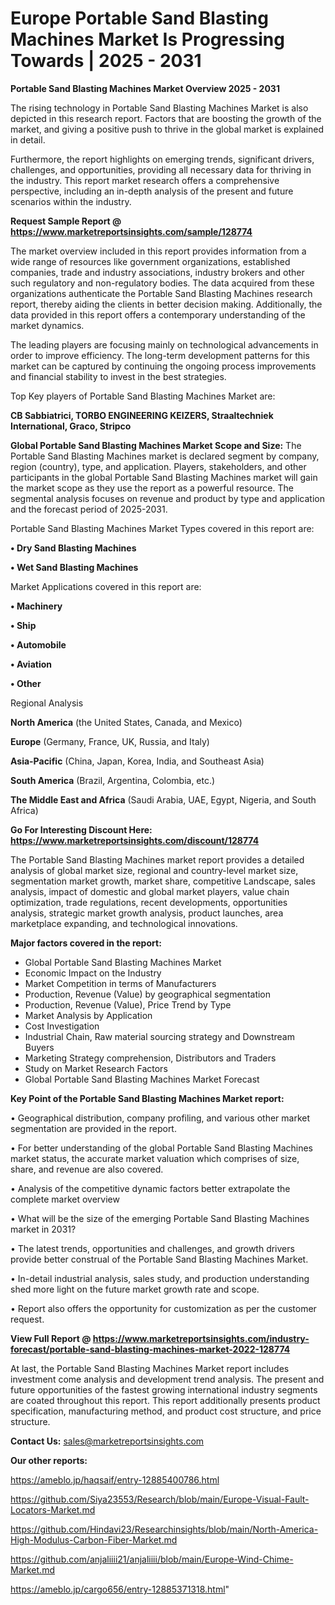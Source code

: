 # Europe Portable Sand Blasting Machines Market Is Progressing Towards | 2025 - 2031

<Strong> Portable Sand Blasting Machines Market Overview 2025 - 2031</strong>

The rising technology in Portable Sand Blasting Machines Market is also depicted in this research report. Factors that are boosting the growth of the market, and giving a positive push to thrive in the global market is explained in detail.

Furthermore, the report highlights on emerging trends, significant drivers, challenges, and opportunities, providing all necessary data for thriving in the industry. This report market research offers a comprehensive perspective, including an in-depth analysis of the present and future scenarios within the industry.

<strong>Request Sample Report @ <a href=https://www.marketreportsinsights.com/sample/128774>https://www.marketreportsinsights.com/sample/128774</a></strong>

The market overview included in this report provides information from a wide range of resources like government organizations, established companies, trade and industry associations, industry brokers and other such regulatory and non-regulatory bodies. The data acquired from these organizations authenticate the Portable Sand Blasting Machines research report, thereby aiding the clients in better decision making. Additionally, the data provided in this report offers a contemporary understanding of the market dynamics.

The leading players are focusing mainly on technological advancements in order to improve efficiency. The long-term development patterns for this market can be captured by continuing the ongoing process improvements and financial stability to invest in the best strategies.

Top Key players of Portable Sand Blasting Machines Market are:

<strong>CB Sabbiatrici, TORBO ENGINEERING KEIZERS, Straaltechniek International, Graco, Stripco</strong>

<strong><b>Global Portable Sand Blasting Machines Market Scope and Size:</b></strong>
The Portable Sand Blasting Machines market is declared segment by company, region (country), type, and application. Players, stakeholders, and other participants in the global Portable Sand Blasting Machines market will gain the market scope as they use the report as a powerful resource. The segmental analysis focuses on revenue and product by type and application and the forecast period of 2025-2031.

Portable Sand Blasting Machines Market Types covered in this report are:

<strong>• Dry Sand Blasting Machines

• Wet Sand Blasting Machines</strong>

Market Applications covered in this report are:

<strong>• Machinery

• Ship

• Automobile

• Aviation

• Other</strong> 

Regional Analysis

<strong>North America</strong> (the United States, Canada, and Mexico)

<strong>Europe</strong> (Germany, France, UK, Russia, and Italy)

<strong>Asia-Pacific</strong> (China, Japan, Korea, India, and Southeast Asia)

<strong>South America</strong> (Brazil, Argentina, Colombia, etc.)

<strong>The Middle East and Africa</strong> (Saudi Arabia, UAE, Egypt, Nigeria, and South Africa)

<strong>Go For Interesting Discount Here: <a href=https://www.marketreportsinsights.com/discount/128774>https://www.marketreportsinsights.com/discount/128774</a></strong>

The Portable Sand Blasting Machines market report provides a detailed analysis of global market size, regional and country-level market size, segmentation market growth, market share, competitive Landscape, sales analysis, impact of domestic and global market players, value chain optimization, trade regulations, recent developments, opportunities analysis, strategic market growth analysis, product launches, area marketplace expanding, and technological innovations.

<strong><b>Major factors covered in the report:</b></strong>
<ul>
  <li>Global Portable Sand Blasting Machines Market </li>
  <li>Economic Impact on the Industry</li>
  <li>Market Competition in terms of Manufacturers</li>
  <li>Production, Revenue (Value) by geographical segmentation</li>
  <li>Production, Revenue (Value), Price Trend by Type</li>
  <li>Market Analysis by Application</li>
  <li>Cost Investigation</li>
  <li>Industrial Chain, Raw material sourcing strategy and Downstream Buyers</li>
  <li>Marketing Strategy comprehension, Distributors and Traders</li>
  <li>Study on Market Research Factors</li>
  <li>Global Portable Sand Blasting Machines Market Forecast</li>
</ul>

<strong><b>Key Point of the Portable Sand Blasting Machines Market report:</b></strong>

• Geographical distribution, company profiling, and various other market segmentation are provided in the report.

• For better understanding of the global Portable Sand Blasting Machines market status, the accurate market valuation which comprises of size, share, and revenue are also covered.

• Analysis of the competitive dynamic factors better extrapolate the complete market overview

• What will be the size of the emerging Portable Sand Blasting Machines market in 2031?

• The latest trends, opportunities and challenges, and growth drivers provide better construal of the Portable Sand Blasting Machines Market.

• In-detail industrial analysis, sales study, and production understanding shed more light on the future market growth rate and scope.

• Report also offers the opportunity for customization as per the customer request.

<strong><b>View Full Report @ <a href=https://www.marketreportsinsights.com/industry-forecast/portable-sand-blasting-machines-market-2022-128774>https://www.marketreportsinsights.com/industry-forecast/portable-sand-blasting-machines-market-2022-128774</a></b></strong>


At last, the Portable Sand Blasting Machines Market report includes investment come analysis and development trend analysis. The present and future opportunities of the fastest growing international industry segments are coated throughout this report. This report additionally presents product specification, manufacturing method, and product cost structure, and price structure.

<strong>Contact Us:</strong>
sales@marketreportsinsights.com

<strong>Our other reports:</strong>

<a href=https://ameblo.jp/haqsaif/entry-12885400786.html>https://ameblo.jp/haqsaif/entry-12885400786.html</a>

<a href=https://github.com/Siya23553/Research/blob/main/Europe-Visual-Fault-Locators-Market.md>https://github.com/Siya23553/Research/blob/main/Europe-Visual-Fault-Locators-Market.md</a>

<a href=https://github.com/Hindavi23/Researchinsights/blob/main/North-America-High-Modulus-Carbon-Fiber-Market.md>https://github.com/Hindavi23/Researchinsights/blob/main/North-America-High-Modulus-Carbon-Fiber-Market.md</a>

<a href=https://github.com/anjaliiii21/anjaliiii/blob/main/Europe-Wind-Chime-Market.md>https://github.com/anjaliiii21/anjaliiii/blob/main/Europe-Wind-Chime-Market.md</a>

<a href=https://ameblo.jp/cargo656/entry-12885371318.html>https://ameblo.jp/cargo656/entry-12885371318.html</a>"
